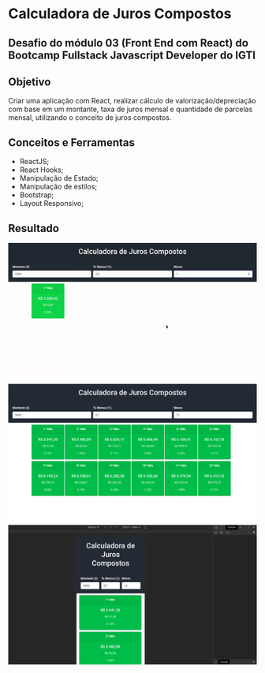 # Calculadora de Juros Compostos
## Desafio do módulo 03 (Front End com React) do Bootcamp Fullstack Javascript Developer do IGTI

## Objetivo
Criar uma aplicação com React, realizar cálculo de valorização/depreciação com base em
um montante, taxa de juros mensal e quantidade de parcelas mensal, utilizando o conceito
de juros compostos.

## Conceitos e Ferramentas
- ReactJS;
- React Hooks;
- Manipulação de Estado;
- Manipulação de estilos;
- Bootstrap;
- Layout Responsivo;

## Resultado
![Resultado gif](https://github.com/carloscarrinho/calculadora-juros/blob/master/img/output.gif)
![Resultado versão web](https://github.com/carloscarrinho/calculadora-juros/blob/master/img/output_web.png)
![Resultado versão mobile](https://github.com/carloscarrinho/calculadora-juros/blob/master/img/output_responsive.png)
